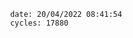 

                date: 20/04/2022 08:41:54
                cycles: 17880

                         